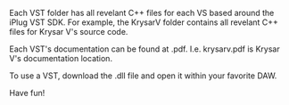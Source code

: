 Each VST folder has all revelant C++ files for each VS based around the iPlug VST SDK.
For example, the KrysarV folder contains all revelant C++ files for Krysar V's source code.

Each VST's documentation can be found at <vstname>.pdf. I.e. krysarv.pdf is Krysar V's documentation location.

To use a VST, download the .dll file and open it within your favorite DAW.

Have fun!


